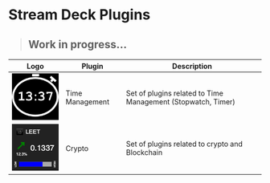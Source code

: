 # Stream Deck Plugins

> ## Work in progress...

| Logo        | Plugin      | Description |
| ----------- | ----------- | ----------- |
| ![TimeManagement](/docs/medias/TimeManagement.png) | Time Management | Set of plugins related to Time Management (Stopwatch, Timer) |
| ![Crypto](/docs/medias/Crypto.png)  | Crypto | Set of plugins related to crypto and Blockchain |
